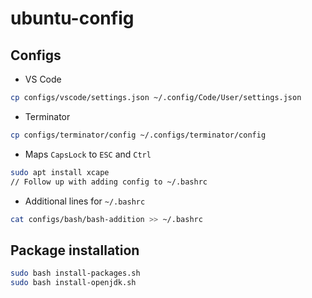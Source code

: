# ubuntu-config

## Configs

* VS Code

```bash
cp configs/vscode/settings.json ~/.config/Code/User/settings.json
```

* Terminator

```bash
cp configs/terminator/config ~/.configs/terminator/config
```

* Maps `CapsLock` to `ESC` and `Ctrl`

```bash
sudo apt install xcape
// Follow up with adding config to ~/.bashrc
```

* Additional lines for `~/.bashrc`

```bash
cat configs/bash/bash-addition >> ~/.bashrc
```

## Package installation

```bash
sudo bash install-packages.sh
sudo bash install-openjdk.sh
```
